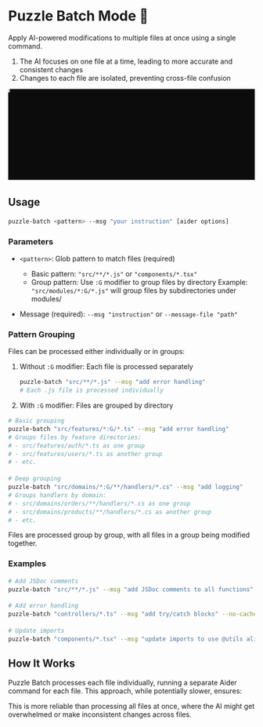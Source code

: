 # Puzzle Batch Mode 🔄

Apply AI-powered modifications to multiple files at once using a single command.


1. The AI focuses on one file at a time, leading to more accurate and consistent changes
2. Changes to each file are isolated, preventing cross-file confusion

![Puzzle showcase](assets/puzzle-batch-demo.svg "Modify multiple files at once")

## Usage

```bash
puzzle-batch <pattern> --msg "your instruction" [aider options]
```

### Parameters

- `<pattern>`: Glob pattern to match files (required)
  - Basic pattern: `"src/**/*.js"` or `"components/*.tsx"`
  - Group pattern: Use `:G` modifier to group files by directory
    Example: `"src/modules/*:G/*.js"` will group files by subdirectories under modules/
  
- Message (required):
  `--msg "instruction"` or `--message-file "path"`

### Pattern Grouping

Files can be processed either individually or in groups:

1. Without `:G` modifier: Each file is processed separately
   ```bash
   puzzle-batch "src/**/*.js" --msg "add error handling"
   # Each .js file is processed individually
   ```

2. With `:G` modifier: Files are grouped by directory

```bash
# Basic grouping
puzzle-batch "src/features/*:G/*.ts" --msg "add error handling"
# Groups files by feature directories:
# - src/features/auth/*.ts as one group
# - src/features/users/*.ts as another group
# - etc.

# Deep grouping
puzzle-batch "src/domains/*:G/**/handlers/*.cs" --msg "add logging"
# Groups handlers by domain:
# - src/domains/orders/**/handlers/*.cs as one group
# - src/domains/products/**/handlers/*.cs as another group
# - etc.
```

Files are processed group by group, with all files in a group being modified together.

### Examples

```bash
# Add JSDoc comments
puzzle-batch "src/**/*.js" --msg "add JSDoc comments to all functions" --model sonnet

# Add error handling
puzzle-batch "controllers/*.ts" --msg "add try/catch blocks" --no-cache-prompts

# Update imports
puzzle-batch "components/*.tsx" --msg "update imports to use @utils alias"
```

## How It Works

Puzzle Batch processes each file individually, running a separate Aider command for each file. This approach, while potentially slower, ensures:

This is more reliable than processing all files at once, where the AI might get overwhelmed or make inconsistent changes across files.
